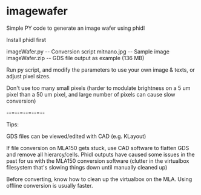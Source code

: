 # imagewafer
Simple PY code to generate an image wafer using phidl

Install phidl first

imageWafer.py --  Conversion script
mitnano.jpg --  Sample image
imageWafer.zip --  GDS file output as example (136 MB)

Run py script, and modify the parameters to use your own image & texts, or adjust pixel sizes.

Don't use too many small pixels (harder to modulate brightness on a 5 um pixel than a 50 um pixel, and large number of pixels can cause slow conversion)

--=--=--=--=--

Tips:

GDS files can be viewed/edited with CAD (e.g. KLayout)

If file conversion on MLA150 gets stuck, use CAD software to flatten GDS and remove all hierarcy/cells.
Phidl outputs have caused some issues in the past for us with the MLA150 conversion software (clutter in the virtualbox filesystem that's slowing things down until manually cleaned up)

Before converting, know how to clean up the virtualbox on the MLA. Using offline conversion is usually faster.
